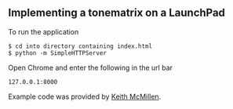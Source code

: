 Implementing a tonematrix on a LaunchPad
----------------------------------------

To run the application

    $ cd into directory containing index.html
    $ python -m SimpleHTTPServer

Open Chrome and enter the following in the url bar

    127.0.0.1:8000

Example code was provided by [Keith McMillen](http://www.keithmcmillen.com/blog/making-music-in-the-browser-web-midi-api/).
